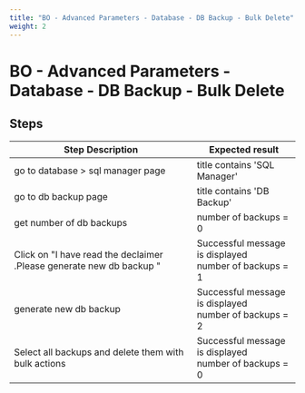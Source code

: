 ```yaml
---
title: "BO - Advanced Parameters - Database - DB Backup - Bulk Delete"
weight: 2
---
```


# BO - Advanced Parameters - Database - DB Backup - Bulk Delete
## Steps
| Step Description | Expected result |
| ----- | ----- |
| go to database > sql manager page | title contains 'SQL Manager' |
| go to db backup page | title contains 'DB Backup' |
| get number of db backups | number of backups = 0 |
| Click on "I have read the declaimer .Please generate new db backup " | Successful message is displayed<br>number of backups = 1 |
| generate new db backup | Successful message is displayed<br>number of backups = 2 |
| Select all backups and delete them with bulk actions | Successful message is displayed<br>number of backups = 0 |
